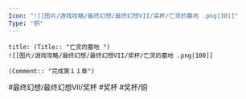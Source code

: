 ```yaml
---
Icon: "![[图片/游戏攻略/最终幻想/最终幻想VII/奖杯/亡灵的墓地 .png|30]]"
Type: "铜"
---
```

```ad-common-bronze-trophy
title: (Title:: "亡灵的墓地 ")
![[图片/游戏攻略/最终幻想/最终幻想VII/奖杯/亡灵的墓地 .png|100]]

(Comment:: "完成第１１章")
```

#最终幻想/最终幻想VII/奖杯 #奖杯 #奖杯/铜
